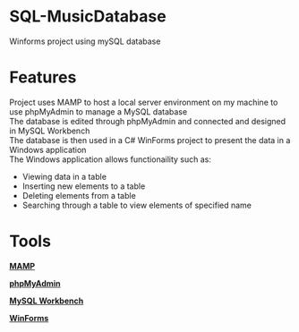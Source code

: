 # SQL-MusicDatabase
 Winforms project using mySQL database
 
 # Features  
 
 Project uses MAMP to host a local server environment on my machine to use phpMyAdmin to manage a MySQL database  
 The database is edited through phpMyAdmin and connected and designed in MySQL Workbench  
 The database is then used in a C# WinForms project to present the data in a Windows application  
 The Windows application allows functionaility such as:  
 - Viewing data in a table  
 - Inserting new elements to a table  
 - Deleting elements from a table  
 - Searching through a table to view elements of specified name

# Tools  

 [**MAMP**](https://www.mamp.info/en/windows/)  
 
 [**phpMyAdmin**](https://www.phpmyadmin.net/)
 
 [**MySQL Workbench**](https://www.mysql.com/products/workbench/)
 
 [**WinForms**](https://learn.microsoft.com/en-us/dotnet/desktop/winforms/?view=netframeworkdesktop-4.8)
 

